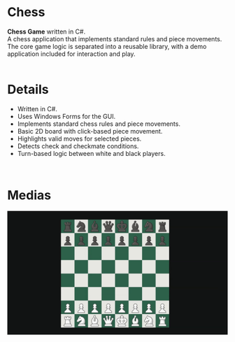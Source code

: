 # Chess

**Chess Game** written in C#.</br>
A chess application that implements standard rules and piece movements.</br>
The core game logic is separated into a reusable library, with a demo application included for interaction and play.
</br>
</br>

# Details
- Written in C#.
- Uses Windows Forms for the GUI.
- Implements standard chess rules and piece movements.
- Basic 2D board with click-based piece movement.
- Highlights valid moves for selected pieces.
- Detects check and checkmate conditions.
- Turn-based logic between white and black players.
</br>

# Medias
![Video 1](https://github.com/BerkaySevinc/chess/blob/main/Introduction%20Media/Video%201.gif)
